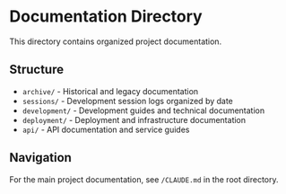 # Documentation Directory

This directory contains organized project documentation.

## Structure

- `archive/` - Historical and legacy documentation
- `sessions/` - Development session logs organized by date
- `development/` - Development guides and technical documentation
- `deployment/` - Deployment and infrastructure documentation
- `api/` - API documentation and service guides

## Navigation

For the main project documentation, see `/CLAUDE.md` in the root directory.